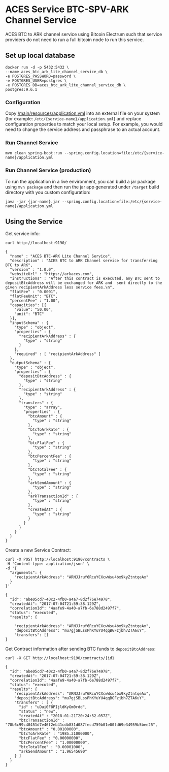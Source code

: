 # ACES Service BTC-SPV-ARK Channel Service

ACES BTC to ARK channel service using Bitcoin Electrum such that service providers
do not need to run a full bitcoin node to run this service.

## Set up local database

```
docker run -d -p 5432:5432 \
--name aces_btc_ark_lite_channel_service_db \
-e POSTGRES_PASSWORD=password \
-e POSTGRES_USER=postgres \
-e POSTGRES_DB=aces_btc_ark_lite_channel_service_db \
postgres:9.6.1
```


### Configuration

Copy [/main/resources/application.yml](main/resources/application.yml) into an external file on your system
(for example: `/etc/{service-name}/application.yml`) and replace configuration properties to match your
local setup. For example, you would need to change the service address and passphrase to an actual account.


### Run Channel Service

```
mvn clean spring-boot:run --spring.config.location=file:/etc/{service-name}/application.yml
```

### Run Channel Service (production)


To run the application in a live environment, you can build a jar package using `mvn package` and then
run the jar app generated under `/target` build directory with you custom configuration:

```
java -jar {jar-name}.jar --spring.config.location=file:/etc/{service-name}/application.yml
```


## Using the Service

Get service info:

```
curl http://localhost:9190/
```
```
{
  "name" : "ACES BTC-ARK Lite Channel Service",
  "description" : "ACES BTC to ARK Channel service for transferring BTC to ARK",
  "version" : "1.0.0",
  "websiteUrl" : "https://arkaces.com",
  "instructions" : "After this contract is executed, any BTC sent to depositBtcAddress will be exchanged for ARK and  sent directly to the given recipientArkAddress less service fees.\n",
  "flatFee" : "0.0001",
  "flatFeeUnit": "BTC",
  "percentFee" : "1.00",
  "capacities": [{
    "value": "50.00",
    "unit": "BTC"
  }],
  "inputSchema" : {
    "type" : "object",
    "properties" : {
      "recipientArkAddress" : {
        "type" : "string"
      }
    },
    "required" : [ "recipientArkAddress" ]
  },
  "outputSchema" : {
    "type" : "object",
    "properties" : {
      "depositBtcAddress" : {
        "type" : "string"
      },
      "recipientArkAddress" : {
        "type" : "string"
      },
      "transfers" : {
        "type" : "array",
        "properties" : {
          "btcAmount" : {
            "type" : "string"
          },
          "btcToArkRate" : {
            "type" : "string"
          },
          "btcFlatFee" : {
            "type" : "string"
          },
          "btcPercentFee" : {
            "type" : "string"
          },
          "btcTotalFee" : {
            "type" : "string"
          },
          "arkSendAmount" : {
            "type" : "string"
          },
          "arkTransactionId" : {
            "type" : "string"
          },
          "createdAt" : {
            "type" : "string"
          }
        }
      }
    }
  }
}
```

Create a new Service Contract:

```
curl -X POST http://localhost:9190/contracts \
-H 'Content-type: application/json' \
-d '{
  "arguments": {
    "recipientArkAddress": "ARNJJruY6RcuYCXcwWsu4bx9kyZtntqeAx"
  }
}' 
```

```
{
  "id": "abe05cd7-40c2-4fb0-a4a7-8d2f76e74978",
  "createdAt": "2017-07-04T21:59:38.129Z",
  "correlationId": "4aafe9-4a40-a7fb-6e788d2497f7",
  "status": "executed",
  "results": {
  
    "recipientArkAddress": "ARNJJruY6RcuYCXcwWsu4bx9kyZtntqeAx",
    "depositBtcAddress": "mu7gjSBLssPhKYuYU4qqBGFzjbh7ZTA6uY",
    "transfers": []
}
```

Get Contract information after sending BTC funds to `depositBtcAddress`:

```
curl -X GET http://localhost:9190/contracts/{id}
```

```
{
  "id": "abe05cd7-40c2-4fb0-a4a7-8d2f76e74978",
  "createdAt": "2017-07-04T21:59:38.129Z",
  "correlationId": "4aafe9-4a40-a7fb-6e788d2497f7",
  "status": "executed",
  "results": {
    "recipientArkAddress": "ARNJJruY6RcuYCXcwWsu4bx9kyZtntqeAx",
    "depositBtcAddress": "mu7gjSBLssPhKYuYU4qqBGFzjbh7ZTA6uY",
    "transfers" : [ {
      "id" : "uDui0F8PIjldKyGm0rdd",
      "status" : "new",
      "createdAt" : "2018-01-21T20:24:52.057Z",
      "btcTransactionId" : "78b6c99c40451d7e46f2eb41cdb831d087fecd759b01e00fd69e34959b5bee25",
      "btcAmount" : "0.00100000",
      "btcToArkRate" : "1985.31000000",
      "btcFlatFee" : "0.00000000",
      "btcPercentFee" : "1.00000000",
      "btcTotalFee" : "0.00001000",
      "arkSendAmount" : "1.96545690"
    } ]
  }
}
```